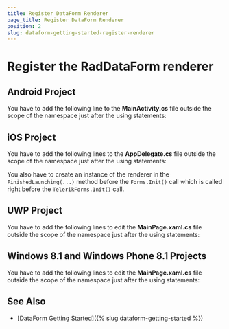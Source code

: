 ```yaml
---
title: Register DataForm Renderer
page_title: Register DataForm Renderer
position: 2
slug: dataform-getting-started-register-renderer
---
```


# Register the RadDataForm renderer

## Android Project

You have to add the following line to the **MainActivity.cs** file outside the scope of the namespace just after the using statements:

<snippet id='dataform-getting-started-android-renderer'/>

## iOS Project

You have to add the following lines to the **AppDelegate.cs** file outside the scope of the namespace just after the using statements:

<snippet id='dataform-getting-started-ios-renderer'/>

You also have to create an instance of the renderer in the `FinishedLaunching(...)` method before the `Forms.Init()` call which is called right before the `TelerikForms.Init()` call.

<snippet id='dataform-getting-started-ios-init'/>

## UWP Project

You have to add the following lines to edit the **MainPage.xaml.cs** file outside the scope of the namespace just after the using statements:

<snippet id='dataform-getting-started-uwp-renderer'/>
	
## Windows 8.1 and Windows Phone 8.1 Projects

You have to add the following lines to edit the **MainPage.xaml.cs** file outside the scope of the namespace just after the using statements:

<snippet id='dataform-getting-started-winrt-renderer'/>

## See Also

- [DataForm Getting Started]({% slug dataform-getting-started %})